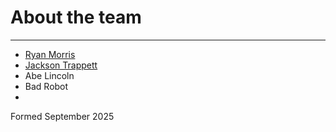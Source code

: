 # About the team

---

* [Ryan Morris](./ryan-morris.md)
* [Jackson Trappett](./jacksont.md)
* Abe Lincoln
* Bad Robot
* <your name goes here >

Formed September 2025
